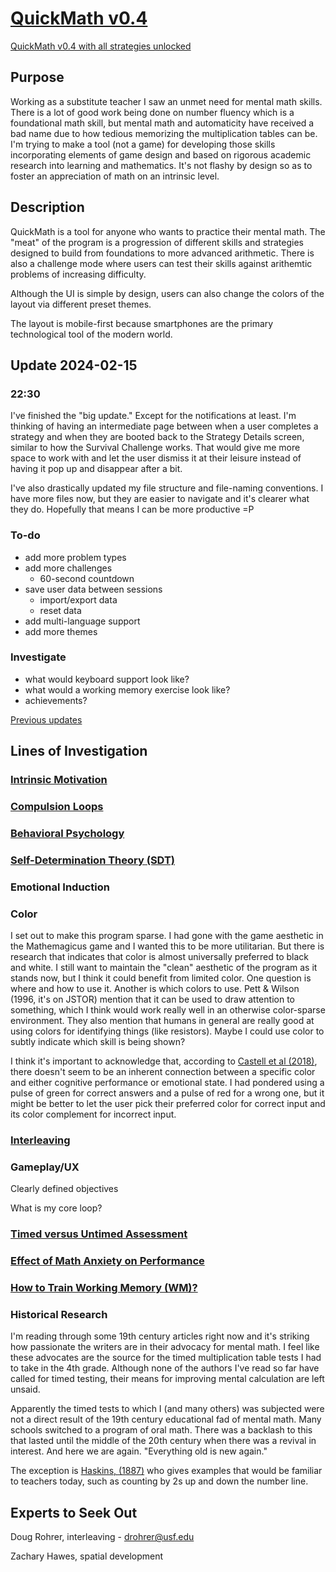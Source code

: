 # [QuickMath v0.4](https://dkallen78.github.io/math-trainer/index.html)
[QuickMath v0.4 with all strategies unlocked](https://dkallen78.github.io/math-trainer/unlocked.html)

## Purpose

Working as a substitute teacher I saw an unmet need for mental math skills. There is a lot of good work being done on number fluency which is a foundational math skill, but mental math and automaticity have received a bad name due to how tedious memorizing the multiplication tables can be. I'm trying to make a tool (not a game) for developing those skills incorporating elements of game design and based on rigorous academic research into learning and mathematics. It's not flashy by design so as to foster an appreciation of math on an intrinsic level.

## Description

QuickMath is a tool for anyone who wants to practice their mental math. The "meat" of the program is a progression of different skills and strategies designed to build from foundations to more advanced arithmetic. There is also a challenge mode where users can test their skills against arithemtic problems of increasing difficulty.

Although the UI is simple by design, users can also change the colors of the layout via different preset themes.

The layout is mobile-first because smartphones are the primary technological tool of the modern world.

## Update 2024-02-15

### 22:30

I've finished the "big update." Except for the notifications at least. I'm thinking of having an intermediate page between when a user completes a strategy and when they are booted back to the Strategy Details screen, similar to how the Survival Challenge works. That would give me more space to work with and let the user dismiss it at their leisure instead of having it pop up and disappear after a bit. 

I've also drastically updated my file structure and file-naming conventions. I have more files now, but they are easier to navigate and it's clearer what they do. Hopefully that means I can be more productive =P 

### To-do

* add more problem types 
* add more challenges
  * 60-second countdown
* save user data between sessions
  * import/export data
  * reset data
* add multi-language support
* add more themes

### Investigate

* what would keyboard support look like?
* what would a working memory exercise look like?
* achievements?

[Previous updates](https://github.com/dkallen78/math-trainer/blob/main/logBlog.md)

## Lines of Investigation

### [Intrinsic Motivation](https://dkallen78.github.io/math-trainer/blob/main/research/intrinsic-motivation.md)

### [Compulsion Loops](https://dkallen78.github.io/math-trainer/blob/main/research/compulsionLoops.md)

### [Behavioral Psychology](https://dkallen78.github.io/math-trainer/blob/main/research/behavioralPsych.md)

### [Self-Determination Theory (SDT)](https://dkallen78.github.io/math-trainer/blob/main/research/selfDeterminationTheory.md)

### Emotional Induction

### Color

I set out to make this program sparse. I had gone with the game aesthetic in the Mathemagicus game and I wanted this to be more utilitarian. But there is research that indicates that color is almost universally preferred to black and white. I still want to maintain the "clean" aesthetic of the program as it stands now, but I think it could benefit from limited color. One question is where and how to use it. Another is which colors to use. Pett & Wilson (1996, it's on JSTOR) mention that it can be used to draw attention to something, which I think would work really well in an otherwise color-sparse environment. They also mention that humans in general are really good at using colors for identifying things (like resistors). Maybe I could use color to subtly indicate which skill is being shown?

I think it's important to acknowledge that, according to [Castell et al (2018)](https://dkallen78.github.io/math-trainer/Refs/Castell-et-al-2018.pdf), there doesn't seem to be an inherent connection between a specific color and either cognitive performance or emotional state. I had pondered using a pulse of green for correct answers and a pulse of red for a wrong one, but it might be better to let the user pick their preferred color for correct input and its color complement for incorrect input.

### [Interleaving](https://dkallen78.github.io/math-trainer/blob/main/research/interleaving.md)

### Gameplay/UX

Clearly defined objectives

What is my core loop?

### [Timed versus Untimed Assessment](https://dkallen78.github.io/math-trainer/blob/main/research/timedAssessment.md)

### [Effect of Math Anxiety on Performance](https://dkallen78.github.io/math-trainer/blob/main/research/mathAnxiety.md)

### [How to Train Working Memory (WM)?](https://dkallen78.github.io/math-trianer/blob/main/research/workingMemory.md)

### Historical Research

I'm reading through some 19th century articles right now and it's striking how passionate the writers are in their advocacy for mental math. I feel like these advocates are the source for the timed multiplication table tests I had to take in the 4th grade. Although none of the authors I've read so far have called for timed testing, their means for improving mental calculation are left unsaid.

Apparently the timed tests to which I (and many others) was subjected were not a direct result of the 19th century educational fad of mental math. Many schools switched to a program of oral math. There was a backlash to this that lasted until the middle of the 20th century when there was a revival in interest. And here we are again. "Everything old is new again."

The exception is [Haskins, (1887)](https://www.jstor.org/stable/44464091) who gives examples that would be familiar to teachers today, such as counting by 2s up and down the number line.

## Experts to Seek Out

Doug Rohrer, interleaving - drohrer@usf.edu

Zachary Hawes, spatial development